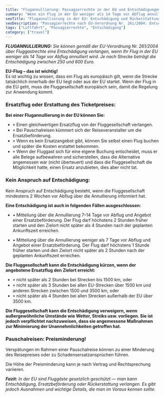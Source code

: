 ```yaml
---
title: "Flugannullierung: Passagierrechte in der EU und Entschädigungen"
summary: "Wenn ein Flug in der EU weniger als 14 Tage vor Abflug annulliert wird, können Sie eine Entschädigung zwischen 250 und 600 Euro verlangen. Außerdem besteht Anspruch auf Erstattung des Ticketpreises oder eine Ersatzbeförderung. Ausnahmen: rechtzeitige Mitteilung oder außergewöhnliche Umstände."
seoTitle: "Flugannullierung in der EU: Entschädigung und Rückerstattung"
seoDescription: "Passagierrechte nach EU-Verordnung Nr. 261/2004: Entschädigung bei Flugannullierung, Rückerstattung des Ticketpreises, Ersatzbeförderung und Ausnahmen."
tags: ["Luftfahrt", "Passagierrechte", "Entschädigung"]
category: ["travel"]
---
```


_**FLUGANNULLIERUNG:** Sie können gemäß der EU-Verordnung Nr. 261/2004 über Fluggastrechte eine Entschädigung verlangen, wenn Ihr Flug in der EU weniger als 14 Tage vor Abflug annulliert wird. Je nach Strecke beträgt die Entschädigung zwischen 250 und 600 Euro._

**EU-Flug – das ist wichtig!**  
Es ist wichtig zu wissen, dass ein Flug als europäisch gilt, wenn die Strecke tatsächlich innerhalb der EU liegt oder aus der EU startet. Wenn der Flug in die EU geht, muss die Fluggesellschaft europäisch sein, damit die Regelung zur Anwendung kommt.

### Ersatzflug oder Erstattung des Ticketpreises:

**Bei einer Flugannullierung in der EU können Sie:**  
- ⌖ Einen gleichwertigen Ersatzflug von der Fluggesellschaft verlangen.  
- ⌖ Bei Pauschalreisen kümmert sich der Reiseveranstalter um die Ersatzbeförderung.  
- ⌖ Wenn es kein Ersatzangebot gibt, können Sie selbst einen Flug buchen und später die Kosten erstattet bekommen.  
- ⌖ Wenn der Fluggast sich für eine eigene Buchung entscheidet, muss er alle Belege aufbewahren und sicherstellen, dass die Alternative angemessen war (nicht überteuert) und dass die Fluggesellschaft die Möglichkeit hatte, einen Ersatz anzubieten, dies aber nicht tat.

### Kein Anspruch auf Entschädigung:

Kein Anspruch auf Entschädigung besteht, wenn die Fluggesellschaft mindestens 2 Wochen vor Abflug über die Annullierung informiert hat. 

**Eine Entschädigung ist auch in folgenden Fällen ausgeschlossen:**

- • Mitteilung über die Annullierung 7–14 Tage vor Abflug und Angebot einer Ersatzbeförderung. Der Flug darf höchstens 2 Stunden früher starten und den Zielort nicht später als 4 Stunden nach der geplanten Ankunftszeit erreichen.  

- • Mitteilung über die Annullierung weniger als 7 Tage vor Abflug und Angebot einer Ersatzbeförderung. Der Flug darf höchstens 1 Stunde früher starten und den Zielort nicht später als 2 Stunden nach der geplanten Ankunftszeit erreichen.  

**Die Fluggesellschaft kann die Entschädigung kürzen, wenn der angebotene Ersatzflug den Zielort erreicht:**  
- ⌖ nicht später als 2 Stunden bei Strecken bis 1500 km, oder  
- ⌖ nicht später als 3 Stunden bei allen EU-Strecken über 1500 km und anderen Strecken zwischen 1500 und 3500 km, oder  
- ⌖ nicht später als 4 Stunden bei allen Strecken außerhalb der EU über 3500 km.  

**Die Fluggesellschaft kann die Entschädigung verweigern, wenn außergewöhnliche Umstände wie Wetter, Streiks usw. vorliegen. Sie ist jedoch verpflichtet nachzuweisen, dass sie angemessene Maßnahmen zur Minimierung der Unannehmlichkeiten getroffen hat.**

### Pauschalreisen: Preisminderung!
Verspätungen im Rahmen einer Pauschalreise können zu einer Minderung des Reisepreises oder zu Schadensersatzansprüchen führen.  

Die Höhe der Preisminderung kann je nach Vertrag und Rechtsprechung variieren.

_**Fazit:** In der EU sind Fluggäste gesetzlich geschützt — man kann Entschädigung, Ersatzbeförderung oder Rückerstattung verlangen. Es gibt jedoch Ausnahmen und wichtige Details, die man im Voraus kennen sollte._
